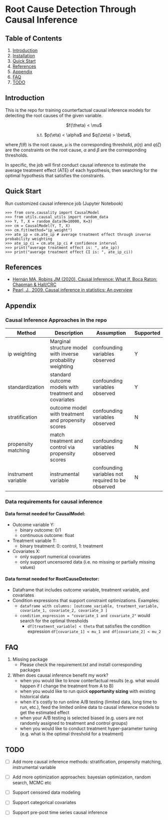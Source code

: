 # Root Cause Detection Through Causal Inference 

## Table of Contents
1. [Introduction](#introduction)
2. [Installation](#installation)
3. [Quick Start](#quick-start)
4. [References](#references)
5. [Appendix](#appendix)
6. [FAQ](#faq)
7. [TODO](#todo)

## Introduction
This is the repo for training counterfactual causal inference models for detecting the root causes
of the given variable. 

<p align="center">
$f(\theta) < \mu$
</p>
<p align="center">
s.t.  $p(\eta) < \alpha$ and  $q(\zeta) > \beta$,
</p>

where $f(\theta)$ is the root cause, $\mu$ is the corresponding threshold, 
$p(\eta)$ and $q(\zeta)$ are the constraints on the root cause, $\alpha$ and $\beta$ are the corresponding thresholds.

In specific, the job will first conduct causal inference to estimate the average treatment effect (ATE) of each hypothesis, then searching 
for the optimal hypothesis that satisfies the constraints. 

## Quick Start
Run customized causal inference job (Jupyter Notebook)
```
>>> from core.causality import CausalModel
>>> from utils.causal_utils import random_data
>>> Y, T, X = random_data(N=10000, K=3)
>>> cm = CausalModel(Y, T, X)
>>> cm.fit(method="ip_weight")
>>> ate_ip = cm.ate_ip # average treatment effect through inverse probability weighting
>>> ate_ip_ci = cm.ate_ip_ci # confidence interval
>>> print("average treatment effect is: ", ate_ip))
>>> print("average treatment effect CI is: ", ate_ip_ci))
```

## References
- [Hernán MA, Robins JM (2020). Causal Inference: What If. Boca Raton: Chapman & Hall/CRC](https://www.hsph.harvard.edu/miguel-hernan/causal-inference-book/)
- [Pearl, J., 2009. Causal inference in statistics: An overview](https://projecteuclid.org/journals/statistics-surveys/volume-3/issue-none/Causal-inference-in-statistics-An-overview/10.1214/09-SS057.pdf)

## Appendix
### Causal Inference Approaches in the repo
| Method              | Description                                                 | Assumption                                        | Supported |
|---------------------|-------------------------------------------------------------|---------------------------------------------------|-----------|
| ip weighting        | Marginal structure model with inverse probability weighting | confounding variables observed                    | Y         |
| standardization     | standard outcome models with treatment and covariates       | confounding variables observed                    | Y         |
| stratification      | outcome model with treatment and propensity scores          | confounding variables observed                    | N         |
| propensity matching | match treatment and control via propensity scores           | confounding variables observed                    | N         |
| instrument variable | instrumental variable                                       | confounding variables not required to be observed | N         |

### Data requirements for causal inference
#### Data format needed for CausalModel:
- Outcome variable Y: 
  - binary outcome: 0/1
  - continuous outcome: float
- Treatment variable T: 
  - binary treatment: 0: control, 1: treatment
- Covariates X: 
  - only support numerical covariates
  - only support uncensored data (i.e. no missing or partially missing values)
#### Data format needed for RootCauseDetector:
- Dataframe that includes outcome variable, treatment variable, and covariates
- Condition expressions that support constraint optimizations. Examples:
  - `dataframe with columns: [outcome_variable, treatment_variable, covariate_1, covariate_2, covariate_3 ]`
  - `condition_expression = "covariate_1 and covariate_2"` would search for the optimal thresholds
    - `df[treatment_variable] < theta` that satisfies the condition expression `df[covariate_1] < mu_1 and df[covariate_2] < mu_2`

## FAQ
1. Missing package
   - Please check the requirement.txt and install corresponding packages
2. When does causal inference benefit my work?
   - when you would like to know conterfactual results (e.g. what would happen if I change the treatment from A to B)
   - when you would like to run quick **opportunity sizing** with existing historical data
   - when it's costly to run online A/B testing (limited data, long time to run, etc.), feed the limited online data to causal inference models to get the estimated effect
   - when your A/B testing is selected biased (e.g. users are not randomly assigned to treatment and control groups)
   - when you would like to conduct treatment hyper-parameter tuning (e.g. what is the optimal threshold for a treatment)

## TODO
- [ ] Add more causal inference methods: stratification, propensity matching, instrumental variable
- [ ] Add more optimization approaches: bayesian optimization, random search, MCMC etc
- [ ] Support censored data modeling
- [ ] Support categorical covariates
- [ ] Support pre-post time series causal inference


